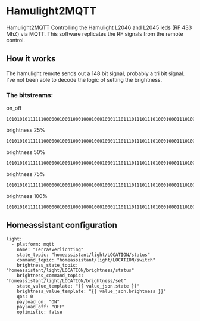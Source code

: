 # Hamulight2MQTT
Hamulight2MQTT
Controlling the Hamulight L2046 and L2045 leds (RF 433 MhZ) via MQTT.
This software replicates the RF signals from the remote control.

## How it works
The hamulight remote sends out a 148 bit signal, probably a tri bit signal.
I've not been able to decode the logic of setting the brightness.

### The bitstreams:
on_off
```
1010101011111100000010001000100010001000111011101110111010001000111010001000100011101110100011101000100010001000100011101000100010001110111010001110
```

brightness 25%
```
1010101011111100000010001000100010001000111011101110111010001000111010001000100011101110100011101000111010001110100011101000100011101000111011101110
```

brightness 50%
```
1010101011111100000010001000100010001000111011101110111010001000111010001000100011101110100011101000111010001000111011101000100011101000111011101000
```

brightness 75%
```
1010101011111100000010001000100010001000111011101110111010001000111010001000100011101110100011101000111011101110111011101000100011101110111010001000
```

brightness 100%
```
1010101011111100000010001000100010001000111011101110111010001000111010001000100011101110100011101000100011101110100011101000100011101000100011101110
```
## Homeassistant configuration
```
light:
  - platform: mqtt
    name: "Terrasverlichting"
    state_topic: "homeassistant/light/LOCATION/status"
    command_topic: "homeassistant/light/LOCATION/switch"
    brightness_state_topic: "homeassistant/light/LOCATION/brightness/status"
    brightness_command_topic: "homeassistant/light/LOCATION/brightness/set"
    state_value_template: "{{ value_json.state }}"
    brightness_value_template: "{{ value_json.brightness }}"
    qos: 0
    payload_on: "ON"
    payload_off: "OFF"
    optimistic: false
```

